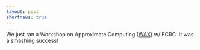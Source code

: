 ```yaml
---
layout: post
shortnews: true
---
```

We just ran a Workshop on Approximate Computing ([WAX](http://sampa.cs.washington.edu/wax2015/program.html)) w/ FCRC. It was a smashing success! 
